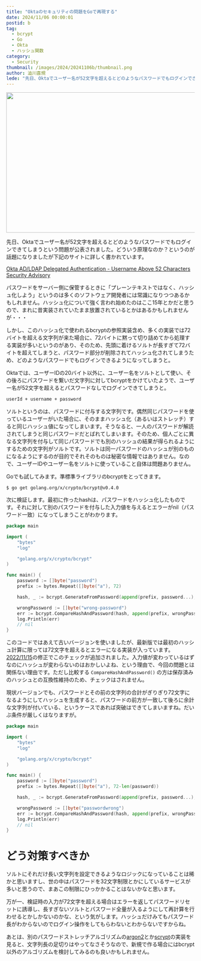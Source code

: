 ```yaml
---
title: "Oktaのセキュリティの問題をGoで再現する"
date: 2024/11/06 00:00:01
postid: b
tag:
  - bcrypt
  - Go
  - Okta
  - ハッシュ関数
category:
  - Security
thumbnail: /images/2024/20241106b/thumbnail.png
author: 澁川喜規
lede: "先日、Oktaでユーザー名が52文字を超えるとどのようなパスワードでもログインできてしまうという問題が公表されました。Goでも試してみます。"
---
```


<img src="/images/2024/20241106b/bcrypt.png" alt="" width="670" height="375">

先日、Oktaでユーザー名が52文字を超えるとどのようなパスワードでもログインできてしまうという問題が公表されました。どういう原理なのか？というのが話題になりましたが下記のサイトに詳しく書かれています。

[Okta AD/LDAP Delegated Authentication - Username Above 52 Characters Security Advisory](https://trust.okta.com/security-advisories/okta-ad-ldap-delegated-authentication-username/)

パスワードをサーバー側に保管するときに「プレーンテキストではなく、ハッシュ化しよう」というのは多くのソフトウェア開発者には常識になりつつあるかもしれません。ハッシュ化について強く言われ始めたのはここ15年とかだと思うので、まれに昔実装されていたまま放置されているとかはあるかもしれませんが・・・

しかし、このハッシュ化で使われるbcryptの参照実装含め、多くの実装では72バイトを超える文字列が来た場合に、72バイトに黙って切り詰めてから処理する実装が多いというのがあり、そのため、先頭に着けるソルトが長すぎて72バイトを超えてしまうと、パスワード部分が削除されてハッシュ化されてしまうため、どのようなパスワードでもログインできるようになってしまうと。

Oktaでは、ユーザーIDの20バイト以外に、ユーザー名をソルトとして使い、その後ろにパスワードを繋いだ文字列に対してbcryptをかけていたようで、ユーザー名が52文字を超えるとパスワードなしでログインできてしまうと。

```txt
userId + username + password
```

ソルトというのは、パスワードに付与する文字列です。偶然同じパスワードを使っているユーザーがいた場合に、そのままハッシュ化（あるいはストレッチ）すると同じハッシュ値になってしまいます。そうなると、一人のパスワードが解読されてしまうと同じパスワードだとばれてしまいます。そのため、個人ごとに異なる文字列を付与して同じパスワードでも別のハッシュの結果が得られるようにするための文字列がソルトです。ソルトは同一パスワードのハッシュが別のものになるようにするのが目的でそれそのものは秘密な情報ではありません。なので、ユーザーIDやユーザー名をソルトに使っていること自体は問題ありません。

Goでも試してみます。準標準ライブラリのbcryptをとってきます。

```shell
$ go get golang.org/x/crypto/bcrypt@v0.4.0
```

次に検証します。最初に作ったhashは、パスワードをハッシュ化したものです。それに対して別のパスワードを付与した入力値を与えるとエラーがnil（パスワード一致）になってしまうことがわかります。

```go
package main

import (
	"bytes"
	"log"

	"golang.org/x/crypto/bcrypt"
)

func main() {
	password := []byte("password")
	prefix := bytes.Repeat([]byte("a"), 72)

	hash, _ := bcrypt.GenerateFromPassword(append(prefix, password...), bcrypt.DefaultCost)

	wrongPassword := []byte("wrong-password")
	err := bcrypt.CompareHashAndPassword(hash, append(prefix, wrongPassword...))
	log.Println(err)
	// nil
}
```

このコードではあえて古いバージョンを使いましたが、最新版では最初のハッシュ計算に限っては72文字を超えるとエラーになる実装が入っています。[2022/11/15](https://cs.opensource.google/go/x/crypto/+/bc7d1d1eb54b3530da4f5ec31625c95d7df40231)の修正でこのチェックが追加されました。入力値が変わっているはずなのにハッシュが変わらないのはおかしいよね、という理由で、今回の問題とは関係ない理由です。ただし比較する `CompareHashAndPassword()` の方は保存済みのハッシュとの互換性維持のため、チェックはされません。

現状バージョンでも、パスワードとその前の文字列の合計がぎりぎり72文字になるようにしてハッシュを生成すると、パスワードの前方が一致して後ろに余計な文字列が付いている、というケースであれば突破はできてしまいますね。だいぶ条件が厳しくはなりますが。

```go
package main

import (
	"bytes"
	"log"

	"golang.org/x/crypto/bcrypt"
)

func main() {
	password := []byte("password")
	prefix := bytes.Repeat([]byte("a"), 72-len(password))

	hash, _ := bcrypt.GenerateFromPassword(append(prefix, password...), bcrypt.DefaultCost)

	wrongPassword := []byte("passwordwrong")
	err := bcrypt.CompareHashAndPassword(hash, append(prefix, wrongPassword...))
	log.Println(err)
	// nil
}
```

# どう対策すべきか

ソルトにそれだけ長い文字列を設定できるようなロジックになっていることは稀かと思いますし、世の中はパスワードを32文字制限とかにしているサービスが多いと思うので、まあこの制限にひっかかることはないかなと思います。

万が一、検証時の入力が72文字を超える場合はエラーを返してパスワードリセットに誘導し、長すぎないソルトとパスワード全量が入るようにして再計算を行わせるとかしかないのかな、という気がします。ハッシュだけみてもパスワード長がわからないのでログイン操作をしてもらわないとわからないですからね。

あとは、別のパスワードストレッチアルゴリズムの[argon2](https://pkg.go.dev/golang.org/x/crypto@v0.28.0/argon2)とか[scrypt](https://pkg.go.dev/golang.org/x/crypto@v0.28.0/scrypt)の実装を見ると、文字列長の足切りはやってなさそうなので、新規で作る場合にはbcrypt以外のアルゴリズムを検討してみるのも良いかもしれません。





